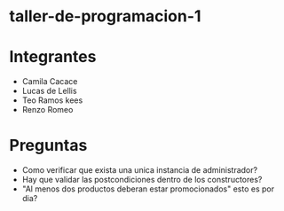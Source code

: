 # taller-de-programacion-1

# Integrantes
- Camila Cacace
- Lucas de Lellis
- Teo Ramos kees
- Renzo Romeo

# Preguntas
- Como verificar que exista una unica instancia de administrador?
- Hay que validar las postcondiciones dentro de los constructores?
- "Al menos dos productos deberan estar promocionados" esto es por dia?